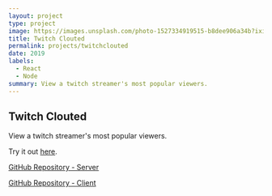 ```yaml
---
layout: project
type: project
image: https://images.unsplash.com/photo-1527334919515-b8dee906a34b?ixid=MXwxMjA3fDB8MHxwaG90by1wYWdlfHx8fGVufDB8fHw%3D&ixlib=rb-1.2.1&auto=format&fit=crop&w=1350&q=80
title: Twitch Clouted
permalink: projects/twitchclouted
date: 2019
labels:
  - React
  - Node
summary: View a twitch streamer's most popular viewers.
---
```


## Twitch Clouted

View a twitch streamer's most popular viewers.

Try it out [here](https://compassionate-morse-762822.netlify.app/).

[GitHub Repository - Server](https://github.com/janeligio/twitch-clouted-server)

[GitHub Repository - Client](https://github.com/janeligio/twitch-clouted-client)